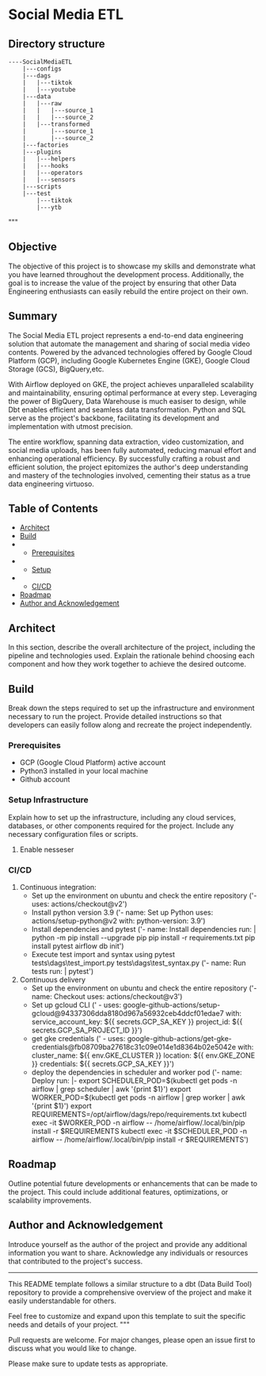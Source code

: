 # Social Media ETL
## Directory structure
```
----SocialMediaETL
    |---configs
    |---dags
    |   |---tiktok
    |   |---youtube
    |---data
    |   |---raw
    |   |   |---source_1
    |   |   |---source_2
    |   |---transformed
    |       |---source_1
    |       |---source_2
    |---factories
    |---plugins
    |   |---helpers
    |   |---hooks
    |   |---operators
    |   |---sensors
    |---scripts
    |---test
        |---tiktok
        |---ytb
```
"""
## Objective

The objective of this project is to showcase my skills and demonstrate what you have learned throughout the development process. Additionally, the goal is to increase the value of the project by ensuring that other Data Engineering enthusiasts can easily rebuild the entire project on their own.

## Summary
The Social Media ETL project represents a end-to-end data engineering solution that automate the management and sharing of social media video contents. Powered by the advanced technologies offered by Google Cloud Platform (GCP), including Google Kubernetes Engine (GKE), Google Cloud Storage (GCS), BigQuery,etc.

With Airflow deployed on GKE, the project achieves unparalleled scalability and maintainability, ensuring optimal performance at every step. Leveraging the power of BigQuery, Data Warehouse is much easiser to design, while Dbt enables efficient and seamless data transformation. Python and SQL serve as the project's backbone, facilitating its development and implementation with utmost precision.

The entire workflow, spanning data extraction, video customization, and social media uploads, has been fully automated, reducing manual effort and enhancing operational efficiency. By successfully crafting a robust and efficient solution, the project epitomizes the author's deep understanding and mastery of the technologies involved, cementing their status as a true data engineering virtuoso.
## Table of Contents

- [Architect](#architect)
- [Build](#build)
- - [Prerequisites](#prerequisites)
- - [Setup](#setup-infrastructure)
- - [CI/CD](#cicd)
- [Roadmap](#roadmap)
- [Author and Acknowledgement](#author-and-acknowledgement)

## Architect

In this section, describe the overall architecture of the project, including the pipeline and technologies used. Explain the rationale behind choosing each component and how they work together to achieve the desired outcome.

## Build

Break down the steps required to set up the infrastructure and environment necessary to run the project. Provide detailed instructions so that developers can easily follow along and recreate the project independently.

### Prerequisites

- GCP (Google Cloud Platform) active account
- Python3 installed in your local machine
- Github account

### Setup Infrastructure

Explain how to set up the infrastructure, including any cloud services, databases, or other components required for the project. Include any necessary configuration files or scripts.
1. Enable nesseser
### CI/CD

<!-- Describe the Continuous Integration and Continuous Deployment (CI/CD) process for the project. Explain how changes are tested, built, and deployed to ensure a smooth development workflow. -->

1. Continuous integration:
    - Set up the environment on ubuntu and check the entire repository 
    ('- uses: actions/checkout@v2')
    - Install python version 3.9 
    ('- name: Set up Python 
      uses: actions/setup-python@v2
      with:
        python-version: 3.9')
    - Install dependencies and pytest
    ('- name: Install dependencies
      run: |
        python -m pip install --upgrade pip
        pip install -r requirements.txt
        pip install pytest
        airflow db init')
    - Execute test import and syntax using pytest
        tests\dags\test_import.py
        tests\dags\test_syntax.py
    ('- name: Run tests
      run: |
        pytest')
2. Continuous delivery
    - Set up the environment on ubuntu and check the entire repository
    ('- name: Checkout
      uses: actions/checkout@v3')
    - Set up gcloud CLI 
    ('    - uses: google-github-actions/setup-gcloud@94337306dda8180d967a56932ceb4ddcf01edae7
      with:
        service_account_key: ${{ secrets.GCP_SA_KEY }}
        project_id: ${{ secrets.GCP_SA_PROJECT_ID }}')
    - get gke credentials
    ('    - uses: google-github-actions/get-gke-credentials@fb08709ba27618c31c09e014e1d8364b02e5042e
      with:
        cluster_name: ${{ env.GKE_CLUSTER }}
        location: ${{ env.GKE_ZONE }}
        credentials: ${{ secrets.GCP_SA_KEY }}')
    - deploy the dependencies in scheduler and worker pod
    ('- name: Deploy
      run: |-
        export SCHEDULER_POD=$(kubectl get pods -n airflow | grep scheduler | awk '{print $1}')
        export WORKER_POD=$(kubectl get pods -n airflow | grep worker | awk '{print $1}')
        export REQUIREMENTS=/opt/airflow/dags/repo/requirements.txt
        kubectl exec -it $WORKER_POD -n airflow -- /home/airflow/.local/bin/pip install -r $REQUIREMENTS
        kubectl exec -it $SCHEDULER_POD -n airflow -- /home/airflow/.local/bin/pip install -r $REQUIREMENTS')
## Roadmap

Outline potential future developments or enhancements that can be made to the project. This could include additional features, optimizations, or scalability improvements.

## Author and Acknowledgement

Introduce yourself as the author of the project and provide any additional information you want to share. Acknowledge any individuals or resources that contributed to the project's success.

---

This README template follows a similar structure to a dbt (Data Build Tool) repository to provide a comprehensive overview of the project and make it easily understandable for others.

Feel free to customize and expand upon this template to suit the specific needs and details of your project.
"""

Pull requests are welcome. For major changes, please open an issue first to discuss what you would like to change.

Please make sure to update tests as appropriate.
